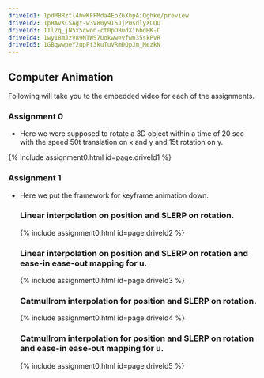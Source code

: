 ```yaml
---
driveId1: 1pdMBRztl4hwKFFMda4EoZ6XhpAiQghke/preview
driveId2: 1pHAvKCSAgY-w3V80y9I5JjP0sdlyXCQQ
driveId3: 1Tl2q_jN5x5cwon-ct0pOBudXi6bdHK-C 
driveId4: 1wy18mJzV89NTWS7Uokwwevfwn35skPVR
driveId5: 1GBqwwpeY2upPt3kuTuVRmDQpJm_MezkN
---
```

## Computer Animation

Following will take you to the embedded video for each of the assignments.


### Assignment 0

- Here we were supposed to rotate a 3D object within a time of 20 sec with the speed 50t translation on x and y and 15t rotation on y.


{% include assignment0.html id=page.driveId1 %}

### Assignment 1

- Here we put the framework for keyframe animation down. 

  ### Linear interpolation on position and SLERP on rotation.
  
  {% include assignment0.html id=page.driveId2 %}
  
  ### Linear interpolation on position and SLERP on rotation and ease-in ease-out mapping for u.
  
  {% include assignment0.html id=page.driveId3 %}
  
  ### Catmullrom interpolation for position and SLERP on rotation.
  
  {% include assignment0.html id=page.driveId4 %}
  
  ### Catmullrom interpolation for position and SLERP on rotation and ease-in ease-out mapping for u.
  
  {% include assignment0.html id=page.driveId5 %}
